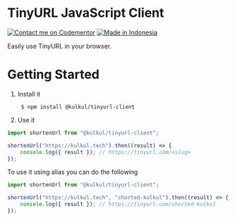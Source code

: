 # TinyURL JavaScript Client

[![Contact me on Codementor](https://cdn.codementor.io/badges/contact_me_github.svg)](https://www.codementor.io/amappuji?utm_source=github&utm_medium=button&utm_term=amappuji&utm_campaign=github)
[![Made in Indonesia](https://made-in-indonesia.github.io/made-in-indonesia.svg)](https://github.com/made-in-indonesia/made-in-indonesia)

Easily use TinyURL in your browser.

# Getting Started

1. Install it

        $ npm install @kulkul/tinyurl-client

2. Use it

```javascript
import shortenUrl from "@kulkul/tinyurl-client";

shortenUrl("https://kulkul.tech").then((result) => {
    console.log({ result }); // https://tinyurl.com/<slug>
});
```

To use it using alias you can do the following

```javascript
import shortenUrl from "@kulkul/tinyurl-client";

shortenUrl("https://kulkul.tech", "shorted-kulkul").then((result) => {
    console.log({ result }); // https://tinyurl.com/shorted-kulkul
});
```
